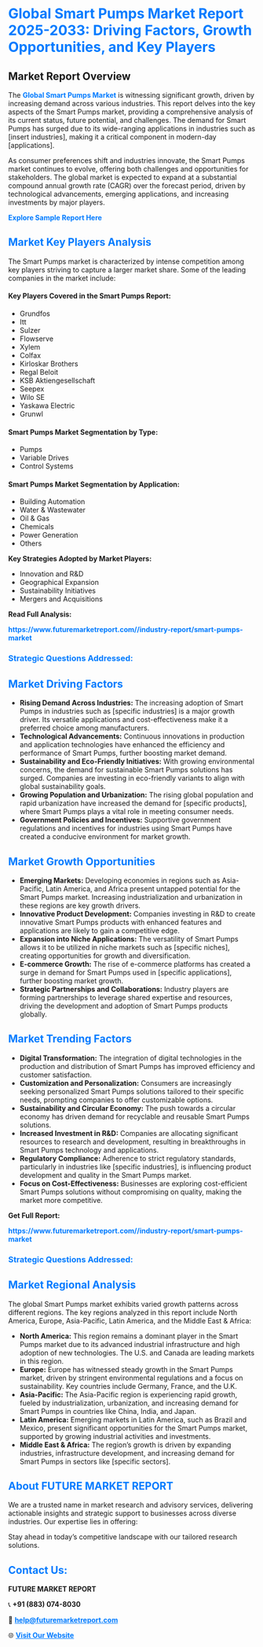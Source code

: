 <h1 style="color: #007BFF;">Global Smart Pumps Market Report 2025-2033: Driving Factors, Growth Opportunities, and Key Players</h1>

<section id="overview">
<h2>Market Report Overview</h2>
<p>The <a href="https://www.futuremarketreport.com//industry-report/smart-pumps-market" style="color: #007BFF; text-decoration: none;"><strong>Global Smart Pumps Market</strong></a> is witnessing significant growth, driven by increasing demand across various industries. This report delves into the key aspects of the Smart Pumps market, providing a comprehensive analysis of its current status, future potential, and challenges. The demand for Smart Pumps has surged due to its wide-ranging applications in industries such as [insert industries], making it a critical component in modern-day [applications].</p>
<p>As consumer preferences shift and industries innovate, the Smart Pumps market continues to evolve, offering both challenges and opportunities for stakeholders. The global market is expected to expand at a substantial compound annual growth rate (CAGR) over the forecast period, driven by technological advancements, emerging applications, and increasing investments by major players.</p>
</section>

<section id="overview">
<p><a href="https://www.futuremarketreport.com//request-sample/reportId=90704" style="color: #007BFF; text-decoration: none;"><strong>Explore Sample Report Here</strong></a></p>
</section>

<section id="key-players">
<h2 style="color: #007BFF;">Market Key Players Analysis</h2>
<p>The Smart Pumps market is characterized by intense competition among key players striving to capture a larger market share. Some of the leading companies in the market include:</p>
<h4>Key Players Covered in the Smart Pumps Report:</h4>
<ul><li>Grundfos</li><li>Itt</li><li>Sulzer</li><li>Flowserve</li><li>Xylem</li><li>Colfax</li><li>Kirloskar Brothers</li><li>Regal Beloit</li><li>KSB Aktiengesellschaft</li><li>Seepex</li><li>Wilo SE</li><li>Yaskawa Electric</li><li>Grunwl</li></ul>
<h4>Smart Pumps Market Segmentation by Type:</h4>
<ul><li>Pumps</li><li>Variable Drives</li><li>Control Systems</li></ul>

<h4>Smart Pumps Market Segmentation by Application:</h4>
<ul><li>Building Automation</li><li>Water &amp; Wastewater</li><li>Oil &amp; Gas</li><li>Chemicals</li><li>Power Generation</li><li>Others</li></ul>
<p><strong>Key Strategies Adopted by Market Players:</strong></p>
<ul>
<li>Innovation and R&D</li>
<li>Geographical Expansion</li>
<li>Sustainability Initiatives</li>
<li>Mergers and Acquisitions</li>
</ul>
</section>

<section>
<p><strong>Read Full Analysis: </strong></p><a href="https://www.futuremarketreport.com//industry-report/smart-pumps-market" style="color: #007BFF; text-decoration: none;"><strong>https://www.futuremarketreport.com//industry-report/smart-pumps-market</strong></a>
<h3 style="color: #007BFF;">Strategic Questions Addressed:</h3>
</section>

<section id="driving-factors">
<h2 style="color: #007BFF;">Market Driving Factors</h2>
<ul>
<li><strong>Rising Demand Across Industries:</strong> The increasing adoption of Smart Pumps in industries such as [specific industries] is a major growth driver. Its versatile applications and cost-effectiveness make it a preferred choice among manufacturers.</li>
<li><strong>Technological Advancements:</strong> Continuous innovations in production and application technologies have enhanced the efficiency and performance of Smart Pumps, further boosting market demand.</li>
<li><strong>Sustainability and Eco-Friendly Initiatives:</strong> With growing environmental concerns, the demand for sustainable Smart Pumps solutions has surged. Companies are investing in eco-friendly variants to align with global sustainability goals.</li>
<li><strong>Growing Population and Urbanization:</strong> The rising global population and rapid urbanization have increased the demand for [specific products], where Smart Pumps plays a vital role in meeting consumer needs.</li>
<li><strong>Government Policies and Incentives:</strong> Supportive government regulations and incentives for industries using Smart Pumps have created a conducive environment for market growth.</li>
</ul>
</section>

<section id="growth-opportunities">
<h2 style="color: #007BFF;">Market Growth Opportunities</h2>
<ul>
<li><strong>Emerging Markets:</strong> Developing economies in regions such as Asia-Pacific, Latin America, and Africa present untapped potential for the Smart Pumps market. Increasing industrialization and urbanization in these regions are key growth drivers.</li>
<li><strong>Innovative Product Development:</strong> Companies investing in R&D to create innovative Smart Pumps products with enhanced features and applications are likely to gain a competitive edge.</li>
<li><strong>Expansion into Niche Applications:</strong> The versatility of Smart Pumps allows it to be utilized in niche markets such as [specific niches], creating opportunities for growth and diversification.</li>
<li><strong>E-commerce Growth:</strong> The rise of e-commerce platforms has created a surge in demand for Smart Pumps used in [specific applications], further boosting market growth.</li>
<li><strong>Strategic Partnerships and Collaborations:</strong> Industry players are forming partnerships to leverage shared expertise and resources, driving the development and adoption of Smart Pumps products globally.</li>
</ul>
</section>

<section id="trending-factors">
<h2 style="color: #007BFF;">Market Trending Factors</h2>
<ul>
<li><strong>Digital Transformation:</strong> The integration of digital technologies in the production and distribution of Smart Pumps has improved efficiency and customer satisfaction.</li>
<li><strong>Customization and Personalization:</strong> Consumers are increasingly seeking personalized Smart Pumps solutions tailored to their specific needs, prompting companies to offer customizable options.</li>
<li><strong>Sustainability and Circular Economy:</strong> The push towards a circular economy has driven demand for recyclable and reusable Smart Pumps solutions.</li>
<li><strong>Increased Investment in R&D:</strong> Companies are allocating significant resources to research and development, resulting in breakthroughs in Smart Pumps technology and applications.</li>
<li><strong>Regulatory Compliance:</strong> Adherence to strict regulatory standards, particularly in industries like [specific industries], is influencing product development and quality in the Smart Pumps market.</li>
<li><strong>Focus on Cost-Effectiveness:</strong> Businesses are exploring cost-efficient Smart Pumps solutions without compromising on quality, making the market more competitive.</li>
</ul>
</section>

<section>
<p><strong>Get Full Report: </strong></p><a href="https://www.futuremarketreport.com//industry-report/smart-pumps-market" style="color: #007BFF; text-decoration: none;"><strong>https://www.futuremarketreport.com//industry-report/smart-pumps-market</strong></a>
<h3 style="color: #007BFF;">Strategic Questions Addressed:</h3>
</section>


<section id="regional-analysis">
<h2 style="color: #007BFF;">Market Regional Analysis</h2>
<p>The global Smart Pumps market exhibits varied growth patterns across different regions. The key regions analyzed in this report include North America, Europe, Asia-Pacific, Latin America, and the Middle East & Africa:</p>
<ul>
<li><strong>North America:</strong> This region remains a dominant player in the Smart Pumps market due to its advanced industrial infrastructure and high adoption of new technologies. The U.S. and Canada are leading markets in this region.</li>
<li><strong>Europe:</strong> Europe has witnessed steady growth in the Smart Pumps market, driven by stringent environmental regulations and a focus on sustainability. Key countries include Germany, France, and the U.K.</li>
<li><strong>Asia-Pacific:</strong> The Asia-Pacific region is experiencing rapid growth, fueled by industrialization, urbanization, and increasing demand for Smart Pumps in countries like China, India, and Japan.</li>
<li><strong>Latin America:</strong> Emerging markets in Latin America, such as Brazil and Mexico, present significant opportunities for the Smart Pumps market, supported by growing industrial activities and investments.</li>
<li><strong>Middle East & Africa:</strong> The region’s growth is driven by expanding industries, infrastructure development, and increasing demand for Smart Pumps in sectors like [specific sectors].</li>
</ul>
</section>

<footer>
<h2 style="color: #007BFF;">About FUTURE MARKET REPORT</h2>
<p>We are a trusted name in market research and advisory services, delivering actionable insights and strategic support to businesses across diverse industries. Our expertise lies in offering:</p>

<p>Stay ahead in today’s competitive landscape with our tailored research solutions.</p>

<h2 style="color: #007BFF;">Contact Us:</h2>
<p><strong>FUTURE MARKET REPORT</strong></p>
<p>📞 <strong>+91 (883) 074-8030</strong></p>
<p>📧 <strong><a href="mailto:help@futuremarketreport.com" style="color: #007BFF;">help@futuremarketreport.com</a></strong></p>
<p>🌐 <strong><a href="https://www.futuremarketreport.com/" style="color: #007BFF;">Visit Our Website</a></strong></p>
</footer>